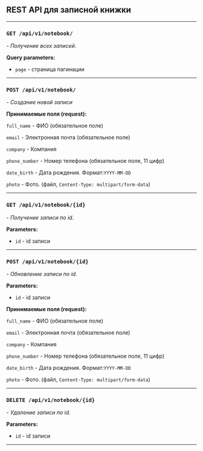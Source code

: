 ## REST API для записной книжки



***

### `GET /api/v1/notebook/`
_- Получение всех записей_.

**Query parameters:**

- `page` - страница пагинации


***

### `POST /api/v1/notebook/`
_- Создание новой записи_

**Принимаемые поля (request):**

`full_name` - ФИО (обязательное поле)

`email` - Электронная почта (обязательное поле)

`company` - Компания

`phone_number` - Номер телефона (обязательное поле, 11 цифр)

`date_birth` - Дата рождения. Формат:```YYYY-MM-DD ```

`photo` - Фото. (файл, ```Content-Type: multipart/form-data```)

***

### `GET /api/v1/notebook/{id}`
_- Получение записи по id_.

**Parameters:**

- `id` - id записи

***

### `POST /api/v1/notebook/{id}`
_- Обновление записи по id_.

**Parameters:**

- `id` - id записи

**Принимаемые поля (request):**

`full_name` - ФИО (обязательное поле)

`email` - Электронная почта (обязательное поле)

`company` - Компания

`phone_number` - Номер телефона (обязательное поле, 11 цифр)

`date_birth` - Дата рождения. Формат:```YYYY-MM-DD ```

`photo` - Фото. (файл, ```Content-Type: multipart/form-data```)

***

### `DELETE /api/v1/notebook/{id}`
_- Удаление записи по id_.

**Parameters:**

- `id` - id записи

***
